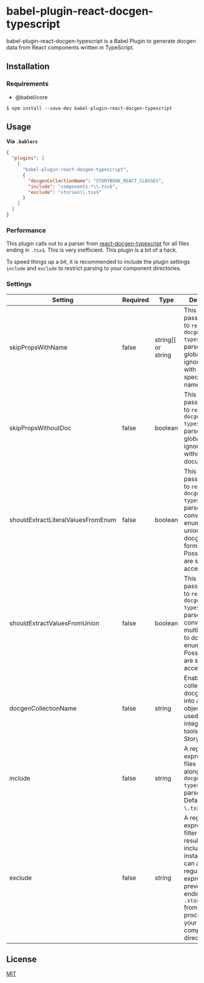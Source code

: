 # babel-plugin-react-docgen-typescript

babel-plugin-react-docgen-typescript is a Babel Plugin to generate docgen data from React components written in TypeScript.

## Installation

### Requirements

* @babel/core

`$ npm install --save-dev babel-plugin-react-docgen-typescript`

## Usage

**Via `.bablerc`**

```json
{
  "plugins": [
    [
      "babel-plugin-react-docgen-typescript",
      {
        "docgenCollectionName": "STORYBOOK_REACT_CLASSES",
        "include": "components.*\\.tsx$",
        "exclude": "stories\\.tsx$"
      }
    ]
  ]
}
```

### Performance

This plugin calls out to a parser from [react-docgen-typescript](https://github.com/styleguidist/react-docgen-typescript) for all files ending in `.tsx$`. This is very inefficient. This plugin is a bit of a hack.

To speed things up a bit, it is recommended to include the plugin settings `include` and `exclude` to restrict parsing to your component directories.

### Settings

| **Setting**          | **Required** | **Type**           | **Description**                                                                                                                                                                                       | **Example**                               |
| -------------------- | ------------ | ------------------ | ----------------------------------------------------------------------------------------------------------------------------------------------------------------------------------------------------- | ----------------------------------------- |
| skipPropsWithName    | false        | string[] or string | This option is passed along to `react-docgen-typescript`'s parser. It globally ignores props with the specified name(s).                                                                              | `"classname"` or `["classname", "color"]` |
| skipPropsWithoutDoc  | false        | boolean            | This option is passed along to `react-docgen-typescript`'s parser. It globally ignores props without documentation.                                                                                   | `true`                                    |
| shouldExtractLiteralValuesFromEnum  | false        | boolean            | This option is passed along to `react-docgen-typescript`'s parser. It convert string enums and unions to docgen enum format. Possible values are still accessible.                                                                                   | `true`                                    |
| shouldExtractValuesFromUnion  | false        | boolean            | This option is passed along to `react-docgen-typescript`'s parser. It convert multiple types to docgen enum format. Possible values are still accessible.                                                                                   | `true`                                    |
| docgenCollectionName | false        | string             | Enables collecting docgen data into a global object. This is used to integrate with tools like Storybook.                                                                                             | `"STORYBOOK_REACT_CLASSES"`               |
| include              | false        | string             | A regular expression of files to pass along to `react-docgen-typescript`'s parser. Defaults to `\.tsx$`.                                                                                              | `"components.*\\.tsx$"`                   |
| exclude              | false        | string             | A regular expression to filter the results from include. For instance, you can add a regular expression to prevent files ending in `.stories.tsx` from being processed in your component directories. | `"stories\\.tsx$"`                        |

## License

[MIT](https://choosealicense.com/licenses/mit/)
